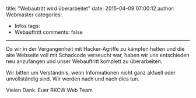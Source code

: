 title: "Webautritt wird überarbeitet"
date: 2015-04-09 07:00:12
author: Webmaster
categories:
- Infos
tags:
- Webauftritt
comments: false
---

Da wir in der Vergangenheit mit Hacker-Agriffe zu kämpfen hatten und die alte Webseite voll mit Schadcode verseucht war, haben wir uns entschieden neu anzufangen und unser Webauftritt komplett zu überarbeiten.

Wir bitten um Verständnis, wenn Informationen nicht ganz aktuell oder unvollständig sind. Wir werden nach und nach dies tun.

Vielen Dank. Euer RKCW Web Team
